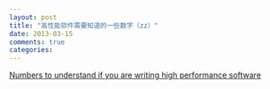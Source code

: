 ```yaml
---
layout: post
title: "高性能软件需要知道的一些数字（zz）"
date: 2013-03-15
comments: true
categories: 
---
```

<a href="http://kellabyte.com/2013/03/10/numbers-to-understand-if-you-are-writing-high-performance-software/">Numbers to understand if you are writing high performance software</a><br /><blockquote></blockquote>